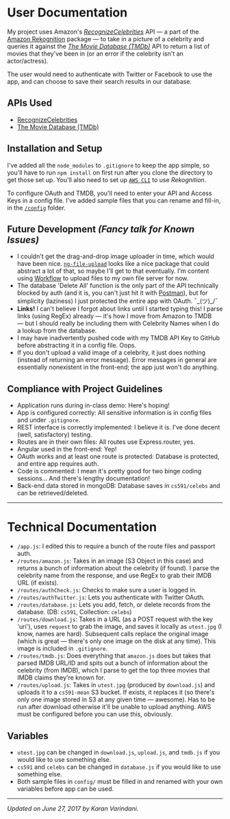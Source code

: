 # User Documentation
My project uses Amazon's _[RecognizeCelebrities](http://docs.aws.amazon.com/rekognition/latest/dg/API_RecognizeCelebrities.html)_ API — a part of the [Amazon Rekognition](https://aws.amazon.com/documentation/rekognition/) package — to take in a picture of a celebrity and queries it against the _[The Movie Database (TMDb)](https://www.themoviedb.org/documentation/api)_ API to return a list of movies that they've been in (or an error if the celebrity isn't an actor/actress). 

The user would need to authenticate with Twitter or Facebook to use the app, and can choose to save their search results in our database. 

## APIs Used
* [RecognizeCelebrities](http://docs.aws.amazon.com/rekognition/latest/dg/API_RecognizeCelebrities.html)
* [The Movie Database (TMDb)](https://www.themoviedb.org/documentation/api) 

## Installation and Setup
I've added all the `node_modules` to `.gitignore` to keep the app simple, so you'll have to run `npm install` on first run after you clone the directory to get those set up. You'll also need to set up [`AWS CLI`](http://docs.aws.amazon.com/rekognition/latest/dg/setup-awscli.html) to use _Rekognition_. 

To configure OAuth and TMDB, you'll need to enter your API and Access Keys in a config file. I've added sample files that you can rename and fill-in, in the [`/config`](./config/) folder.

## Future Development _(Fancy talk for Known Issues)_
* I couldn't get the drag-and-drop image uploader in time, which would have been nice. [`ng-file-upload`](https://www.npmjs.com/package/ng-file-upload) looks like a nice package that could abstract a lot of that, so maybe I'll get to that eventually. I'm content using [Workflow](https://workflow.is) to upload files to my own file server for now. 
* The database 'Delete All' function is the only part of the API technically blocked by auth (and it is, you can't just hit it with [Postman](https://www.getpostman.com)), but for simplicity (laziness) I just protected the entire app with OAuth. ¯\_(ツ)_/¯ 
* **Links!** I can't believe I forgot about links until I started typing this! I parse links (using RegEx) already — it's how I move from Amazon to TMDB — but I should really be including them with Celebrity Names when I do a lookup from the database.
* I may have inadvertently pushed code with my TMDB API Key to GitHub before abstracting it in a config file. Oops.
* If you don't upload a valid image of a celebrity, it just does nothing (instead of returning an error message). Error messages in general are essentially nonexistent in the front-end; the app just won't do anything. 


## Compliance with Project Guidelines
* Application runs during in-class demo: Here's hoping!
* App is configured correctly: All sensitive information is in config files and under `.gitignore`.
* REST interface is correctly implemented: I believe it is. I've done decent (well, satisfactory) testing.
* Routes are in their own files: All routes use Express.router, yes. 
* Angular used in the front-end: Yep!
* OAuth works and at least one route is protected: Database is protected, and entire app requires auth.
* Code is commented: I mean it's pretty good for two binge coding sessions... And there's lengthy documentation!
* Back-end data stored in mongoDB: Database saves in `cs591/celebs` and can be retrieved/deleted.

----

# Technical Documentation
* `/app.js`: I edited this to require a bunch of the route files and passport auth.
* `/routes/amazon.js`: Takes in an image (S3 Object in this case) and returns a bunch of information about the celebrity (if found). I parse the  celebrity name from the response, and use RegEx to grab their IMDB URL (if exists).
* `/routes/authCheck.js`: Checks to make sure a user is logged in. 
* `/routes/authTwitter.js`: Lets you authenticate with Twitter OAuth.
* `/routes/database.js`: Lets you add, fetch, or delete records from the database. (DB: `cs591`, Collection: `celebs`)
* `/routes/download.js`: Takes in a URL (as a POST request with the key 'uri'), uses `request` to grab the image, and saves it locally as `utest.jpg` (I know, names are hard). Subsequent calls replace the original image (which is great — there's only one image on the disk at any time). This image is included in `.gitignore`.
* `/routes/tmdb.js`: Does everything that `amazon.js` does but takes that parsed IMDB URL/ID and spits out a bunch of information about the celebrity (from IMDB), which I parse to get the top three movies that IMDB claims they're known for. 
* `/routes/upload.js`: Takes in `utest.jpg` (produced by `download.js`) and uploads it to a `cs591-mean` S3 bucket. If exists, it replaces it (so there's only one image stored in S3 at any given time — awesome). Has to be run after download otherwise it'll be unable to upload anything. AWS must be configured before you can use this, obviously.

## Variables
* `utest.jpg` can be changed in `download.js`, `upload.js`, and `tmdb.js` if you would like to use something else. 
* `cs591` and `celebs` can be changed in `database.js` if you would like to use something else. 
* Both sample files in `config/` must be filled in and renamed with your own variables before app can be used. 

----
_Updated on June 27, 2017 by Karan Varindani._